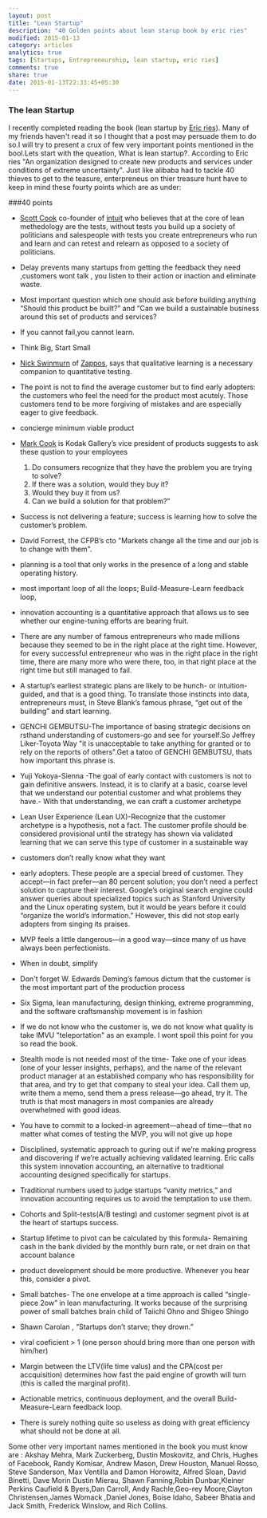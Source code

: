 ```yaml
---
layout: post
title: "Lean Startup"
description: "40 Golden points about lean starup book by eric ries"
modified: 2015-01-13
category: articles
analytics: true
tags: [Startups, Entrepreneurship, lean startup, eric ries]
comments: true
share: true
date: 2015-01-13T22:33:45+05:30
---
```


### The lean Startup
I recently completed reading the book (lean startup by [Eric ries](http://en.wikipedia.org/wiki/Eric_Ries)). Many of my friends haven't read it so I thought that a post may persuade them to do so.I will try to present a crux of few very important points mentioned in the bool.Lets start with the queation, What is lean startup?. According to Eric ries "An organization designed to create new products and services under conditions of extreme uncertainty". Just like alibaba had to tackle 40 thieves to get to the teasure, enterpreneus on thier treasure hunt have to keep in mind these fourty points which are as under:


###40 points
* [Scott Cook](http://en.wikipedia.org/wiki/Scott_Cook) co-founder of [intuit](http://www.intuit.in/) who believes that at the core of lean methedology are the tests, without tests you build up a society of politicians and salespeople with tests you create entrepreneurs who run and learn and can retest and relearn as opposed to a society of politicians.

* Delay prevents many startups from getting the feedback they need ,customers wont talk , you listen to their action or inaction and eliminate waste.

* Most important question which one should ask before building anything “Should this product be built?” and “Can we build a sustainable business around this set of products and services?

* If you cannot fail,you cannot learn.

* Think Big, Start Small

* [Nick Swinmurn](http://en.wikipedia.org/wiki/Nick_Swinmurn) of [Zappos](http://www.zappos.com/), says that qualitative learning is a necessary companion to quantitative testing.

* The point is not to find the average customer but to find early adopters: the customers who feel the need for the product most acutely. Those customers tend to be more forgiving of mistakes and are especially eager to give
feedback.

* concierge minimum viable product

* [Mark Cook](https://www.linkedin.com/in/markscook) is Kodak Gallery’s vice president of products suggests to ask these qustion to your employees
	1. Do consumers recognize that they have the problem you are trying to solve?
	2. If there was a solution, would they buy it?
	3. Would they buy it from us?
	4. Can we build a solution for that problem?”

* Success is not delivering a feature; success is learning how to solve the customer’s problem.

* David Forrest, the CFPB’s cto "Markets change all the time and our job is to change with them".

* planning is a tool that only works in the presence of a long and stable operating history.

* most important loop of all the loops; Build-Measure-Learn feedback loop,

* innovation accounting is a quantitative approach that allows us to see whether our engine-tuning efforts are bearing fruit.

* There are any number of famous entrepreneurs who made millions because they seemed to be in the right place at the right time. However, for every successful entrepreneur who was in the right place in the right time, there are many more who were there, too, in that right place at the right time but still managed to fail.

* A startup’s earliest strategic plans are likely to be hunch- or intuition-guided, and that is a good thing. To translate those instincts into data, entrepreneurs must, in Steve Blank’s famous phrase, “get out of the building” and start
learning.

* GENCHI GEMBUTSU-The importance of basing strategic decisions on rsthand understanding of customers-go and see for yourself.So Jeffrey Liker-Toyota Way "it is unacceptable to take anything for granted or to rely on the reports of others".Get a tatoo of GENCHI GEMBUTSU, thats how important this phrase is.

* Yuji Yokoya-Sienna -The goal of early contact with customers is not to gain definitive answers. Instead, it is to clarify at a basic, coarse level that we understand our potential customer and what problems they have.- With that understanding, we can craft a customer archetype

* Lean User Experience (Lean UX)-Recognize that the customer archetype is a hypothesis, not a fact. The customer profile should be considered provisional until the strategy has shown via validated learning that we can serve this type of customer in a sustainable way

* customers don’t really know what they want

* early adopters. These people are a special breed of customer. They accept—in fact prefer—an 80 percent solution; you don’t need a perfect solution to capture their interest. Google’s original search engine could answer queries about specialized topics such as Stanford University and the Linux operating system, but it would be years before it could “organize the world’s information.” However, this did not stop early adopters from singing its praises.

* MVP feels a little dangerous—in a good way—since many of us have always been perfectionists.

* When in doubt, simplify

* Don't forget W. Edwards Deming’s famous dictum that the customer is the most important part of the production process

* Six Sigma, lean manufacturing, design thinking, extreme programming, and the software craftsmanship movement is in fashion

* If we do not know who the customer is, we do not know what quality is take IMVU "teleportation" as an example. I wont spoil this point for you so read the book.

* Stealth mode is not needed most of the time- Take one of your ideas (one of your lesser insights, perhaps), and the name of the relevant product manager at an established company who has responsibility for that area, and try to get that company to steal your idea. Call them up, write them a memo, send them a press release—go ahead, try it. The truth is that most managers in most companies are already overwhelmed with good ideas.

* You have to commit to a locked-in agreement—ahead of time—that no matter what comes of testing the MVP, you will not give up hope

* Disciplined, systematic approach to guring out if we’re making progress and discovering if we’re actually achieving validated learning. Eric calls this system innovation accounting, an alternative to traditional accounting designed specifically for startups.

* Traditional numbers used to judge startups “vanity metrics,” and innovation accounting requires us to avoid the temptation to use them.

* Cohorts and Split-tests(A/B testing) and customer segment pivot is at the heart of startups success.

* Startup lifetime to pivot can be calculated by this formula- Remaining cash in the bank divided by the monthly burn rate, or net drain on that account balance

* product development should be more productive. Whenever you hear this, consider a pivot.

* Small batches- The one envelope at a time approach is called “single-piece 2ow” in lean manufacturing. It works because of the surprising power of small batches brain child of Taiichi Ohno and Shigeo Shingo

* Shawn Carolan , “Startups don’t starve; they drown.”

* viral coeficient > 1 (one person should bring more than one person with him/her)

* Margin between the LTV(life time valus) and the CPA(cost per accquisition) determines how fast the paid engine of growth will turn (this is called the marginal profit).

* Actionable metrics, continuous deployment, and the overall Build- Measure-Learn feedback loop.

* There is surely nothing quite so useless as doing with great efficiency what should not be done at all.

Some other very important names mentioned in the book you must know are :
Akshay Mehra, Mark Zuckerberg, Dustin Moskovitz, and Chris, Hughes of Facebook, Randy Komisar, Andrew Mason, Drew Houston, Manuel Rosso, Steve Sanderson, Max Ventilla and Damon Horowitz, Alfred Sloan, David Binetti, Dave Morin Dustin Mierau, Shawn Fanning,Robin Dunbar,Kleiner Perkins Caufield & Byers,Dan Carroll, Andy Rachle,Geo-rey Moore,Clayton Christensen,James Womack ,Daniel Jones, Boise Idaho, Sabeer Bhatia and Jack Smith, Frederick Winslow, and Rich Collins.




